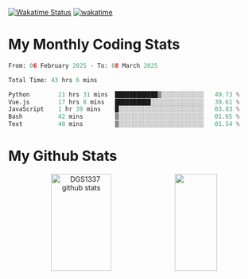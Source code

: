 [![Wakatime Status](https://github.com/noopurphalak/noopurphalak/workflows/wakatime-status-update/badge.svg)](https://github.com/noopurphalak/noopurphalak/actions/workflows/main.yml)
[![wakatime](https://wakatime.com/badge/user/80ace140-ef40-4fdd-b8ed-f3be3d2e1aea.svg)](https://wakatime.com/@80ace140-ef40-4fdd-b8ed-f3be3d2e1aea)

# My Monthly Coding Stats

<!--START_SECTION:waka-->

```python
From: 06 February 2025 - To: 08 March 2025

Total Time: 43 hrs 6 mins

Python        21 hrs 31 mins  ████████████▒░░░░░░░░░░░░   49.73 %
Vue.js        17 hrs 8 mins   ██████████░░░░░░░░░░░░░░░   39.61 %
JavaScript    1 hr 39 mins    █░░░░░░░░░░░░░░░░░░░░░░░░   03.83 %
Bash          42 mins         ▒░░░░░░░░░░░░░░░░░░░░░░░░   01.65 %
Text          40 mins         ▒░░░░░░░░░░░░░░░░░░░░░░░░   01.54 %
```

<!--END_SECTION:waka-->

# My Github Stats
<div style="text-align: center;">
  <img width="49%" height="195px" src="https://github-readme-stats-sigma-five.vercel.app/api?username=noopurphalak&show_icons=true&count_private=true&hide_border=true&title_color=00FFFF&icon_color=00FFFF&text_color=00FFFF&bg_color=0d1117" alt="DGS1337 github stats" />
  <img width="41%" height="195px" src="https://github-readme-stats-sigma-five.vercel.app/api/top-langs/?username=noopurphalak&layout=compact&hide_border=true&title_color=00FFFF&text_color=00FFFF&bg_color=0d1117" />
</div>
